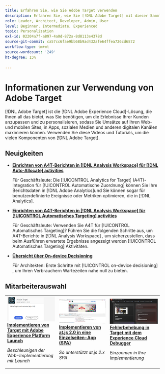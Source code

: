 ```yaml
---
title: Erfahren Sie, wie Sie Adobe Target verwenden
description: Erfahren Sie, wie Sie [!DNL Adobe Target] mit dieser Sammlung von Tutorials und Videos, die alle ihre Komponenten abdecken.
role: Leader, Architect, Developer, Admin, User
level: Beginner, Intermediate, Experienced
topic: Personalization
exl-id: 02204a7f-a897-4a0d-872a-8d8113e4378d
source-git-commit: ca57cc6fae9bb68b9ad432afe64ffea726cd6872
workflow-type: tm+mt
source-wordcount: '249'
ht-degree: 15%

---
```


# Informationen zur Verwendung von Adobe Target

[!DNL Adobe Target] ist die [!DNL Adobe Experience Cloud]-Lösung, die Ihnen all das bietet, was Sie benötigen, um die Erlebnisse Ihrer Kunden anzupassen und zu personalisieren, sodass Sie Umsätze auf Ihren Web- und mobilen Sites, in Apps, sozialen Medien und anderen digitalen Kanälen maximieren können. Verwenden Sie diese Videos und Tutorials, um die vielen Komponenten von [!DNL Adobe Target].

<div id="whats-new-section">

## Neuigkeiten

* **[Einrichten von A4T-Berichten in [!DNL Analysis Workspace] für [!DNL Auto-Allocate] activities](integrations/set-up-a4t-reports-in-analysis-workspace-for-auto-allocate-activities.md)**

   Für Geschäftsleute: Die [!UICONTROL Analytics for Target] (A4T)-Integration für [!UICONTROL Automatische Zuordnung] können Sie Ihre Berichtsdaten in [!DNL Adobe Analytics]und Sie können sogar für benutzerdefinierte Ereignisse oder Metriken optimieren, die in [!DNL Analytics].

* **[Einrichten von A4T-Berichten in [!DNL Analysis Workspace] für [!UICONTROL Automatisches Targeting] activities](integrations/set-up-a4t-reports-in-analysis-workspace-for-auto-target-activities.md)**

   Für Geschäftsleute: Verwenden Sie A4T für [!UICONTROL Automatisches Targeting]? Führen Sie die folgenden Schritte aus, um A4T-Berichte in [!DNL Analysis Workspace] , um sicherzustellen, dass beim Ausführen erwartete Ergebnisse angezeigt werden [!UICONTROL Automatisches Targeting] Aktivitäten.

* **[Übersicht über On-device Decisioning](implementation/on-device-decisioning-overview.md)**

   Für Architekten: Erste Schritte mit [!UICONTROL on-device decisioning] , um Ihren Verbrauchern Wartezeiten nahe null zu bieten.

<!-- * **[Use the Recommendations API (Tutorial)](recommendations-api-tutorial/recs-api-overview.md)**
    *For developers: Get hands-on practice using the [!DNL Recommendations] APIs to configure and manage [!DNL Recommendations] catalogs and custom criteria, and more.*-->

<!--* **[Implement Adobe Target with Adobe Mobile Services SDK v4 for Android (Tutorial)](mobile-v4/overview.md)**
    *For developers who are already using Adobe Mobile Services SDK v4: learn how to start personalizing app experiences with Adobe Target. These steps are provided as legacy user support.*<!-- Concepts learned here are also applicable to Adobe Experience Platform Mobile SDK (v5).-->

<!--* **[Use Recommendations Offers (Video)](recommendations/use-recommendations-offers.md)**
    *For all Target Users: Learn how to use product recommendations in A/B and Experience Targeting Activities.*-->

<!--
* **[Create a Recommendations Activity (Video)](recommendations/create-a-recommendations-activity.md)**
    <br>
    *Recommend products to your customers at scale with this Premium feature.* -->

</div>

<div id="recs-overview-body-1"></div>
<div id="recs-overview-body-2"></div>
<div id="recs-overview-body-3"></div>
<div id="recs-overview-body-4"></div>
<div id="recs-overview-body-5"></div>
<div id="recs-overview-body-6"></div>

<div id="staff-picks-section">

## Mitarbeiterauswahl

<table>
<tr>
  <td>
    <a href="https://experienceleague.adobe.com/docs/launch-learn/implementing-in-websites-with-launch/implement-solutions/target.html?lang=en">
      <img alt="Implementieren von Target mit Adobe Experience Platform Launch" src="assets/launch_referencearchitectureguides.png" />
    </a>
    <div>
      <a href="https://experienceleague.adobe.com/docs/launch-learn/implementing-in-websites-with-launch/implement-solutions/target.html?lang=en">
    <strong>Implementieren von Target mit Adobe Experience Platform Launch</strong>
    </a>
    </div>
    <p>
    <em>Beschleunigen der Web-Implementierung mit Launch</em>
    <p>
  </td>
  <td>
    <a href="implementation/implement-atjs-20-in-a-single-page-application.md">
      <img alt="Implementieren von at.js 2.0 in eine Einzelseiten-App (SPA)" src="assets/implementing_adobetargetsatjs20inasinglepageapplicationspa.png" />
    </a>
    <div>
      <a href="implementation/implement-atjs-20-in-a-single-page-application.md">
    <strong>Implementieren von at.js 2.0 in eine Einzelseiten-App (SPA)</strong>
    </a>
    </div>
    <p>
    <em>So unterstützt at.js 2.x SPA</em>
    <p>
  </td>
  <td>
    <a href="troubleshooting/troubleshoot-with-the-experience-cloud-debugger.md">
      <img alt="Fehlerbehebung in Target mit dem Experience Cloud Debugger" src="assets/using_the_experienceclouddebuggerwithadobetarget.png" />
    </a>
    <div>
      <a href="troubleshooting/troubleshoot-with-the-experience-cloud-debugger.md">
    <strong>Fehlerbehebung in Target mit dem Experience Cloud Debugger</strong>
    </a>
    </div>
    <p>
    <em>Einzoomen in Ihre Implementierung</em>
    <p>
  </td>
</tr>
</table>
</div>
